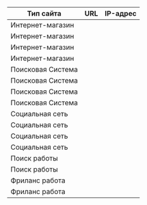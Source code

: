 
|        Тип сайта        |URL                    |IP-адрес                         |
|----------------|-------------------------------|-----------------------------|
|Интернет-магазин|      					     |        				       |
|Интернет-магазин|      					     |        				       |
|Интернет-магазин|      					     |        				       |
|Интернет-магазин|      					     |        				       |
|Поисковая Система|      					     |        				       | 
|Поисковая Система|      					     |        				       | 
|Поисковая Система|      					     |        				       | 
|Поисковая Система|      					     |        				       | 
|Социальная сеть|      					         |        				       | 
|Социальная сеть|      					         |        				       | 
|Социальная сеть|      					         |        				       | 
|Социальная сеть|      				     	     |        				       | 
|Поиск работы|      				     	     |        				       | 
|Поиск работы|      				     	     |        				       |
|Фриланс работа|      				     	     |        				       |
|Фриланс работа|      				     	     |        				       |